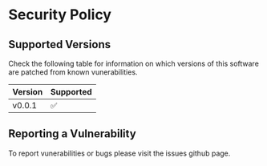 # Security Policy

## Supported Versions

Check the following table for information on which versions of this software are patched from known vunerabilities.

| Version | Supported          |
| ------- | ------------------ |
| v0.0.1   | :white_check_mark: |

## Reporting a Vulnerability

To report vunerabilities or bugs please visit the issues github page.
